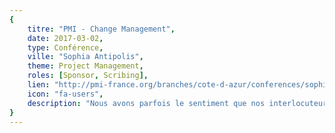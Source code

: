 ```yaml
---
{
	titre: "PMI - Change Management",
	date: 2017-03-02,
	type: Conférence,
	ville: "Sophia Antipolis",
	theme: Project Management,
	roles: [Sponsor, Scribing],
	lien: "http://pmi-france.org/branches/cote-d-azur/conferences/sophia-antipolis-cote-d-azur-rendre-memorable-votre-presentation-projet",
	icon: "fa-users",
	description: "Nous avons parfois le sentiment que nos interlocuteurs n’apprécient pas nos idées et nos présentations à leur juste valeur, que nos messages n’ont pas l’impact que l’on souhaiterait. Et si l’efficacité de nos présentations consistait à innover notre manière de « raconter notre message » et, ainsi, le rendre mémorable !"
}
---
```

